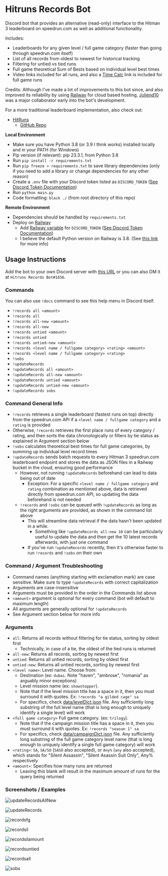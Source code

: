 # Hitruns Records Bot

Discord bot that provides an alternative (read-only) interface to the Hitman 3 leaderboard on speedrun.com as well as additional functionality.

Includes:

- Leaderboards for any given level / full game category (faster than going through speedrun.com itself)
- List of all records from oldest to newest for historical tracking
- Filtering for untied vs tied runs
- Full game theoretical Sum of Bests based on individual level best times
- Video links included for all runs, and also a [Time Calc](https://solderq35.github.io/fg-time-calc/) link is included for full game runs

Credits: Although I've made a lot of improvements to this bot since, and also improved its reliability by using [Railway](https://railway.app/) for cloud based hosting, [Juliend10](https://www.speedrun.com/users/juliend10) was a major collaborator early into the bot's development.

For a more traditional leaderboard implementation, also check out:

- [HitRuns](https://hitruns.vercel.app/)
  - [GitHub Repo](https://github.com/solderq35/hitruns)

**Local Environment**

- Make sure you have Python 3.8 (or 3.9 I think works) installed locally and in your PATH (for Windows)
- Pip version (if relevant): pip 23.3.1, from Python 3.8
- Run `pip install -r requirements.txt`
- Run `pip freeze > requirements.txt` to save library dependencies (only if you need to add a library or change dependencies for any other reason)
- Create a `.env` file with your Discord token listed as `DISCORD_TOKEN` ([See Discord Token Documentation](https://docs.discordbotstudio.org/setting-up-dbs/finding-your-bot-token))
- Run `python main.py`
- Code formatting: `black ./` (from root directory of this repo)

**Remote Environment**

- Dependencies should be handled by `requirements.txt`
- Deploy on [Railway](https://railway.app/)
  - Add [Railway variable](https://docs.railway.app/develop/variables) for `DISCORD_TOKEN` ([See Discord Token Documentation](https://docs.discordbotstudio.org/setting-up-dbs/finding-your-bot-token))
  - I believe the default Python version on Railway is 3.8. (See [this link](https://nixpacks.com/docs/providers/python) for more info)

## Usage Instructions

Add the bot to your own Discord server with [this URL](https://discord.com/api/oauth2/authorize?client_id=1048593224735932508&permissions=2147486720&scope=bot%20applications.commands) or you can also DM it at `Hitruns Records Bot#1656`.

### Commands

You can also use `!docs` command to see this help menu in Discord itself.
- `!records all <amount>`
- `!records all`
- `!records all-new <amount>`
- `!records all-new`
- `!records untied <amount>`
- `!records untied`
- `!records untied-new <amount>`
- `!records <level name / fullgame category> <rating> <amount>`
- `!records <level name / fullgame category> <rating>`
- `!sobs`
- `!updateRecords`
- `!updateRecords all <amount>`
- `!updateRecords all-new <amount>`
- `!updateRecords untied <amount>`
- `!updateRecords untied-new <amount>`
- `!updateRecords sobs`

### Command General Info
- `!records` retrieves a single leaderboard (fastest runs on top) directly from the speedrun.com API if a `<level name / fullgame category` and a `rating` is provided
- Otherwise, `!records` retrieves the first place runs of every category / rating, and then sorts the data chronologically or filters by tie status as explained in Argument section below
- `!sobs` calculates theoretical best times for full game categories, by summing up individual level record times
- `!updateRecords` sends batch requests to every Hitman 3 speedrun.com leaderboard endpoint and stores the data as JSON files in a Railway bucket in the cloud, ensuring good performance
  - However, not running `!updateRecords` beforehand can lead to data being out of date
    - Exception: For a specific `<level name / fullgame category` and `rating` combination as mentioned above, data is retrieved directly from speedrun.com API, so updating the data beforehand is not needed
  - `!records` and `!sobs` can be queued with `!updateRecords` as long as the right arguments are provided, as shown in the command list above
    - This will streamline data retrieval if the data hasn't been updated in a while.
      - Something like `!updateRecords all-new 10` can be particularly useful to update the data and then get the 10 latest records afterwards, with just one command
    - If you've run `!updateRecords` recently, then it's otherwise faster to run `!records` and `!sobs` on their own

### Command / Argument Troubleshooting

- Command names (anything starting with exclamation mark) are case sensitive. Make sure to type `!updateRecords` with correct capitalization
- Arguments are case-insensitive
- Arguments must be provided in the order in the Commands list above
- `<amount>` argument is optional for every command (bot will default to maximum length)
- All arguments are generally optional for `!updateRecords`
- See Argument section below for more info

### Arguments

- `all`: Returns all records without filtering for tie status, sorting by oldest first
  - Technically, in case of a tie, the oldest of the tied runs is returned
- `all-new`: Returns all records, sorting by newest first
- `untied`: Returns all untied records, sorting by oldest first
- `untied-new`: Returns all untied records, sorting by newest first
- `<level name>`: Level name. Choose from:
  - Destination (ex: `dubai`. Note "haven", "ambrose", "romania" as arguably minor exceptions)
  - Level mission name (ex: `showstopper`). 
  - Note that if the level mission title has a space in it, then you must surround it with quotes. Ex: `!records "a gilded cage" sa`
  - For specifics, check [data/levelDict.json](data/levelDict.json) file. Any sufficiently long substring of the full level name (that is long enough to uniquely identify a single level) will work
- `<full game category>` Full game category. (ex: `trilogy`). 
  - Note that if the campaign mission title has a space in it, then you must surround it with quotes. Ex: `!records "season 1" sa`
  - For specifics, check [data/campaignDict.json](data/campaignDict.json) file. Any sufficiently long substring of the full game category level name (that is long enough to uniquely identify a single full game category) will work
- `<rating>`: `SA`, `SA/SO` (`SASO` also accepted), or `Any%` (`any` also accepted), which stands for "Silent Assassin", "Silent Asassin Suit Only", Any%  respectively
- `<amount>`: Specifies how many runs are returned
  - Leaving this blank will result in the maximum amount of runs for the query being returned

### Screenshots / Examples

![updateRecordsAllNew](https://media.discordapp.net/attachments/1113022395243036682/1203184450423226469/image.png?ex=65d02bd7&is=65bdb6d7&hm=03a2a2f519ac5b5bcd2765407c9bff95f30eaf30ec7cd2029671328430f13989)

![updateRecords](https://media.discordapp.net/attachments/1018323831468851202/1048705618078351380/image.png)

![recordsfg](https://media.discordapp.net/attachments/1018323831468851202/1049091135022317589/image.png)

![recordsil](https://media.discordapp.net/attachments/1018323831468851202/1049091366594019438/image.png)

![recordsilamount](https://media.discordapp.net/attachments/1113022395243036682/1203185389456592909/image.png?ex=65d02cb6&is=65bdb7b6&hm=031cd5da223075930e1a4897f413c54c8b71ce5c1e0a6cbb203d3f19dd5f5721)

![recordsuntied](https://media.discordapp.net/attachments/1018323831468851202/1203185817179258930/image.png?ex=65d02d1c&is=65bdb81c&hm=c0e2561d33ba17c749a2b8354b14fa2c2e10439e6e19a6a783c7099b9f874930)

![recordsall](https://media.discordapp.net/attachments/1113022395243036682/1203185721419112468/image.png?ex=65d02d06&is=65bdb806&hm=2257aa47a98168809835696d42b4683e9448d93ebc4d3f0e279fab3c02e4f95d)

![sobs](https://media.discordapp.net/attachments/1018323831468851202/1048705959893139526/image.png)
